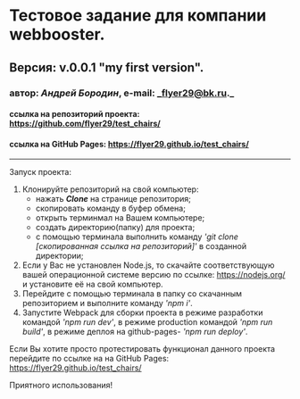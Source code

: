 # Тестовое задание для компании webbooster.
## Версия: v.0.0.1 "my first version".
### автор: *Андрей Бородин*, e-mail: _flyer29@bk.ru._
#### ссылка на репозиторий проекта: https://github.com/flyer29/test_chairs/
#### ссылка на GitHub Pages: https://flyer29.github.io/test_chairs/
-------------------------------------------------------

Запуск проекта:
1. Клонируйте репозиторий на свой компьютер:
    * нажать **_Clone_** на странице репозитория;
    * скопировать команду в буфер обмена;
    * открыть терминмал на Вашем компьютере;
    * создать директорию(папку) для проекта;
    * с помощью терминала выполнить команду _'git clone [скопированная ссылка на репозиторий]'_ в созданной директории;
2. Если у Вас не установлен Node.js, то скачайте соответствующую вашей операционной системе версию по ссылке: https://nodejs.org/ и установите её на свой компьютер.
3. Перейдите с помощью терминала в папку со скачанным репозиторием и выполните команду _'npm i'_.
4. Запустите Webpack для сборки проекта в режиме разработки командой _'npm run dev'_, в режиме production командой _'npm run build'_, в режиме деплоя на github-pages- _'npm run deploy'_.

Если Вы хотите просто протестировать функционал данного проекта перейдите по ссылке на на GitHub Pages: https://flyer29.github.io/test_chairs/

Приятного использования! 
